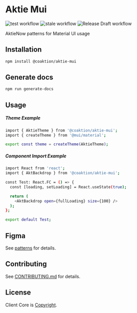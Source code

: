 # Aktie Mui

![test workflow](https://github.com/Coaktion/aktie-mui/actions/workflows/test.yml/badge.svg)
![stale workflow](https://github.com/Coaktion/aktie-mui/actions/workflows/stale.yml/badge.svg)
![Release Draft workflow](https://github.com/Coaktion/aktie-mui/actions/workflows/release-drafter.yml/badge.svg)

AktieNow patterns for Material UI usage

## Installation

```bash
npm install @coaktion/aktie-mui
```

## Generate docs

```bash
npm run generate-docs
```

## Usage

##### Theme Example

```bash
import { AktieTheme } from '@coaktion/aktie-mui';
import { createTheme } from '@mui/material';

export const theme = createTheme(AktieTheme);
```

##### Component Import Example

```bash
import React from 'react';
import { AktBackdrop } from '@coaktion/aktie-mui';

const Test: React.FC = () => {
  const [loading, setLoading] = React.useState(true);

  return (
    <AktBackdrop open={fullLoading} size={100} />
  );
};

export default Test;
```

## Figma

See [patterns](https://www.figma.com/file/HFtLZo5cSq15ec0ouwfdTz/%F0%9F%9F%A2-Design-System-Aktie?node-id=207%3A92287&mode=dev) for details.

## Contributing

See [CONTRIBUTING.md](.github/CONTRIBUTING.md) for details.

## License

Client Core is [Copyright](./LICENSE).
